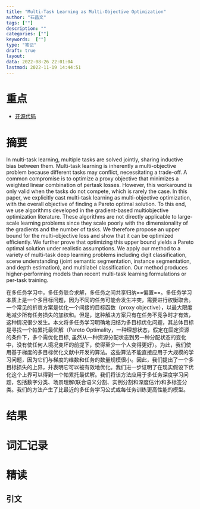 ```yaml
---
title: "Multi-Task Learning as Multi-Objective Optimization"
author: "石昌文"
tags: [""]
description: ""
categories: [""]
keywords:  [""]
type: "笔记"
draft: true
layout: 
data: 2022-08-26 22:01:04
lastmod: 2022-11-19 14:44:51
---
```


# 重点

- [开源代码](https://github.com/IntelVCL/MultiObjectiveOptimization)

# 摘要 

In multi-task learning, multiple tasks are solved jointly, sharing inductive bias between them. Multi-task learning is inherently a multi-objective problem because different tasks may conflict, necessitating a trade-off. A common compromise is to optimize a proxy objective that minimizes a weighted linear combination of pertask losses. However, this workaround is only valid when the tasks do not compete, which is rarely the case. In this paper, we explicitly cast multi-task learning as multi-objective optimization, with the overall objective of finding a Pareto optimal solution. To this end, we use algorithms developed in the gradient-based multiobjective optimization literature. These algorithms are not directly applicable to large-scale learning problems since they scale poorly with the dimensionality of the gradients and the number of tasks. We therefore propose an upper bound for the multi-objective loss and show that it can be optimized efficiently. We further prove that optimizing this upper bound yields a Pareto optimal solution under realistic assumptions. We apply our method to a variety of multi-task deep learning problems including digit classification, scene understanding (joint semantic segmentation, instance segmentation, and depth estimation), and multilabel classification. Our method produces higher-performing models than recent multi-task learning formulations or per-task training.

在多任务学习中，多任务联合求解，多任务之间共享归纳==偏置==。多任务学习本质上是一个多目标问题，因为不同的任务可能会发生冲突，需要进行权衡取舍。一个常见的折衷方案是优化一个间接的目标函数（proxy objective），以最大限度地减少所有任务损失的加权和。但是，这种解决方案只有在任务不竞争时才有效，这种情况很少发生。本文将多任务学习明确地归结为多目标优化问题，其总体目标是寻找一个帕累托最优解（Pareto Optimality，一种理想状态，假定在固定资源的条件下，多个需优化目标, 虽然从一种资源分配状态到另一种分配状态的变化中，没有使任何人境况变坏的前提下，使得至少一个人变得更好）。为此，我们使用基于梯度的多目标优化文献中开发的算法。这些算法不能直接应用于大规模的学习问题，因为它们与梯度的维数和任务的数量规模很小。因此，我们提出了一个多目标损失的上界，并表明它可以被有效地优化。我们进一步证明了在现实假设下优化这个上界可以得到一个帕累托最优解。我们将该方法应用于多任务深度学习问题，包括数字分类、场景理解(联合语义分割、实例分割和深度估计)和多标签分类。我们的方法产生了比最近的多任务学习公式或每任务训练更高性能的模型。

# 结果

# 词汇记录

# 精读

## 引文
